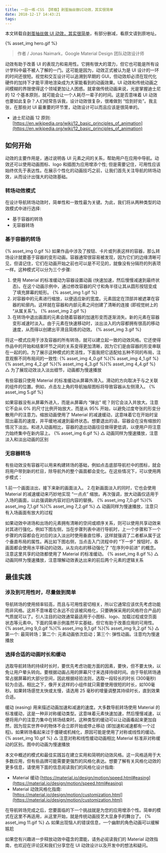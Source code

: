 ```yaml
---
title: 一日一练-CSS 【转载】剥茧抽丝做UI动效，其实很简单
date: 2018-12-17 14:43:21
tags:
---
```


本文转载自[剥茧抽丝做 UI 动效，其实很简单](https://mp.weixin.qq.com/s/6xViWef8Po0N-x8BQiGw2Q)，有部分删减，看原文请到原地址。

{% asset_img hero.gif %}
> 作者 / Jonas Naimark，Google Material Design 团队动效设计师

动效有助于改善 UI 的表现力和易用性。它拥有很大的潜力，但它也可能是所有设计学科中最不被人了解的一门。这可能是因为，动效正式被认为是 UI 设计的一环的时间还很短。视觉和交互设计可以追溯到早期的 GUI，但动效却必须在现代化硬件的加持下才能平滑地渲染成为大家能看到的动画效果。UI 动效和传统动画之间模糊的界限使得这个领域更加让人困惑。就拿做传统动画来说，光是掌握迪士尼的 12 个基本原则，就可能会让一个人耗尽一辈子的时间。这是否意味着 UI 动效也要如此复杂？人们经常告诉我，设计动效很复杂，很难做到 “恰到好处”。我主张，在那些对 UI 最重要的环节里，动效设计可以而且应该是很简单的。

* 迪士尼动画 12 原则: [https://en.wikipedia.org/wiki/12_basic_principles_of_animation](https://en.wikipedia.org/wiki/12_basic_principles_of_animation)

<!--more-->

## 如何开始
动效的主要作用是，通过说明各 UI 元素之间的关系，帮助用户在应用中导航。动效还可以使用动画图标、logo 和插图为应用增添个性; 但是需要记住，可用性应该始终优先于表达性。在展示个性化的动画技巧之前，让我们首先关注导航的转场动效，从而设计出强大的动效基础。

### 转场动效模式
在设计导航转场动效时，简单性和一致性最为关键。为此，我们将从两种类型的动效模式中进行选择:

* 基于容器的转场
* 无容器转场

### 基于容器的转场
{% asset_img 0.gif %}
如果作品中涉及了按钮、卡片或列表这样的容器，那么转场设计就要基于容器的变形动画。容器通常很容易被发现，因为它们的边缘清晰可见，但请记住，它们在动画开始之前也可以是不可见的，就像没有分隔符的列表项一样。这种模式可以分为三个步骤:

1. 使用 Material 的标准缓动为容器设置动画 (快速加速，然后慢慢减速到最终状态)。在这个动画示例中，通过修改容器的尺寸和角半径让其从圆形按钮变成了填充屏幕的矩形。
{% asset_img 1.gif %}
2. 对容器中的元素进行缩放，以便适应新的宽度。元素固定在顶部并被遮罩在容器的轮廓内。这样就在容器和内部元素之间创建了清晰的连接 (即视觉树上的 “从属关系”)。
{% asset_img 2.gif %}
3. 在转场中退出画面的元素会随着容器的加速形变而逐渐消失。新的元素在容器变形减速时淡入。由于元素在快速移动时，淡出淡入的内容都拥有很高的移动速度，从而得以创建出平滑且简练的动效。
{% asset_img 3.gif %}

将这一模式应用于涉及容器的所有转场，就可以建立起一致的动效风格。它还使得作品中的开始和结束环节之间的关系变得更加清晰，因为它们是由容器的形变串联在一起的的。为了展示这种模式的灵活性，下面我把它适配给五种不同的布局，注意观察不同布局间的一致性:
{% asset_img 4_0.gif %}{% asset_img 4_1.gif %}{% asset_img 4_2.gif %}{% asset_img 4_3.gif %}{% asset_img 4_4.gif %}
△ 为了展现动效淡入淡出细节，动画都为慢速播放

有些容器只使用 Material 的标准缓动从屏幕外滑入。滑动的方向取决于与之关联的组件的位置。例如，点击左上角的导航抽屉图标将导致容器从左侧滑入。
{% asset_img 5.gif %}

如果容器没有从屏幕外进入，而是从屏幕内 “弹出” 呢？则它会淡入并放大。注意它不会从 0% 的尺寸比例开始放大，而是从 95% 开始，以避免过度夸张的形变分散用户的注意力。缩放动画使用了 Material 的减速缓动，这意味着它在开始时呈现出最高的速度，并平缓地减速到最终状态。想要退出的话，容器会在没有缩放的情况下淡出。和进入动画相比，容器的退出动画往往做得更低调，以便用户将注意力始终集中在新内容上。
{% asset_img 6.gif %}
△ 动画同样为慢速播放，注意淡入和淡出动画的区别

### 无容器转场
有些动效没有容器可以用来构建转场的基础，例如点击底部导航栏中的图标，就会将用户带到新的栏目，除导航外的整个画面都会变化。在这些情况下，可以使用两步模式：

1.前一个画面淡出，接下来新的画面淡入。
2.在新画面淡入的同时，它也会使用 Material 的减速缓动来巧妙地实现 “一点点” 缩放。再次强调，放大动画仅适用于入场的画面，以此强调新内容对旧内容的替换。
{% asset_img 7_0.gif %}{% asset_img 7_1.gif %}{% asset_img 7_2.gif %}
△ 动画同样为慢速播放，注意只有入场画面有放大的过程

如果动效中进场和出场的元素拥有清晰的空间或顺序关系，则可以使用共享动效来对其进行强化。例如下图左侧，当在步骤列表中进行导航时，上一个步骤和下一个步骤的内容都会在对应的淡入淡出时使用垂直位移，这样就强调了二者都从属于这个垂直布局的属性。再比如下图右侧，当点击入门流程中的 “下一步” 按钮时，各画面都会使用水平移动的动效。从左向右的移动强化了 “在序列中前进” 的概念。注意这里共享的动效都使用了 Material 的标准缓动。
{% asset_img 8.gif %}
△ 动画同样为慢速播放，注意理解动效表达出来的前后两个元素的逻辑关系

## 最佳实践
### 涉及到可用性时，尽量做到简单
导航转场的使用频率较高，而且与可用性密切相关，所以它通常应该优先考虑功能而非风格。这并不意味着它永远不应该被风格化，只要确保采用的风格符合产品的气质就可以了。引人注目的动效通常最适用于小图标、logo、加载过程或空页面状态等元素中。下面的简单示例虽然平实基础，但它有助于改善应用的可用性。
{% asset_img 9_0.gif %}{% asset_img 9_1.gif %}{% asset_img 9_2.gif %}
△ 第一个: 最简转场；第二个: 元素动画依次启动；第三个: 弹性动画。注意均为慢速播放

### 选择合适的动画时长和缓动
选取导航转场的持续时长时，要优先考虑功能方面的因素，要快，但不要太快，以免让用户晕头转向。要根据动画占用的屏幕尺寸来选择持续时间。由于导航转场通常占据屏幕的大部分空间，因此根据经验法则，选取一段较长的时长 (300毫秒) 较为合适。相比之下，像开关这样的小组件就只需要使用很短的时长，如100毫秒。如果转场感觉太快或太慢，请选用 25 毫秒的增量调整其持续时长，直到效果合适。

缓动 (easing) 用来描述动画加速和减速的速度。大多数导航转场使用 Material 的标准缓动，这是一种非对称缓动类型。这意味着元素快速加速，然后慢慢减速，以便将用户的注意力集中在转场结束时。这种类型的缓动可以让动画看起来更加自然，因为现实世界中的物体不会立即开始或停止移动 (即加速和减速都有一个过程)。如果转场看起来过于僵硬或机械化，原因可能是使用了对称或线性的缓动。
{% asset_img 10.gif %}
△ 注意对称和线性缓动动画相比 Material 标准非对称缓动的区别。图中的动画为慢速播放

本文中概述的模式和最佳实践旨在建立实用和简明的动效风格。这一风格适用于大多数应用，但有些品牌可能需要更强烈的风格化表达。想要了解有关风格化动效的更多信息，请使用下面的信息阅读我们的风格化设计指南:

* Material 缓动:[https://material.io/design/motion/speed.html#easing](https://material.io/design/motion/speed.html#easing)
* Material 动效风格化指南: [https://material.io/design/motion/customization.html](https://material.io/design/motion/customization.html)

在导航转场完成之后，您要面临的下一个挑战就是为您的应用增添个性。简单的模式在这里不再适用，从这里开始，就是传统动画技艺大显身手的舞台了。
{% asset_img 11.gif %}
△ 如果出现恼人的错误信息，一个幽默的角色动画可以缓解尴尬

如果您有兴趣进一步释放动效中蕴含的潜能，请务必阅读我们的 Material 动效指南，也欢迎在评论区和我们分享您在 UI 动效设计以及开发中的想法和疑问。
